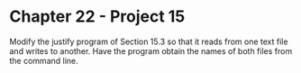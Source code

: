 # Chapter 22 - Project 15

Modify the justify program of Section 15.3 so that it reads from one text file
and writes to another.  Have the program obtain the names of both files from the
command line.
